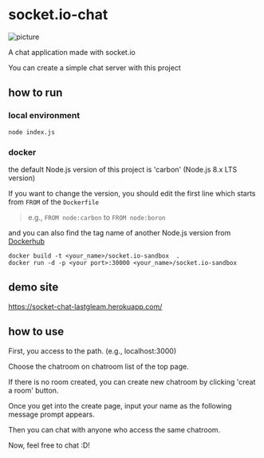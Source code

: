 # socket.io-chat

![picture](https://imgur.com/a/gc3Kkrl)

A chat application made with socket.io

You can create a simple chat server with this project

## how to run

### local environment
```
node index.js
```
### docker

the default Node.js version of this project is 'carbon' (Node.js 8.x LTS version)

If you want to change the version, you should edit the first line which starts from `FROM` of the `Dockerfile`

> e.g., `FROM node:carbon` to `FROM node:boron`

and you can also find the tag name of another Node.js version from [Dockerhub](https://hub.docker.com/_/node/)

```
docker build -t <your_name>/socket.io-sandbox  .
docker run -d -p <your port>:30000 <your_name>/socket.io-sandbox
```

## demo site

https://socket-chat-lastgleam.herokuapp.com/


## how to use

First, you access to the path. (e.g., localhost:3000)

Choose the chatroom on chatroom list of the top page.

If there is no room created, you can create new chatroom by clicking 'creat a room' button.

Once you get into the create page, input your name as the following message prompt appears.

Then you can chat with anyone who access the same chatroom. 



Now, feel free to chat :D!



